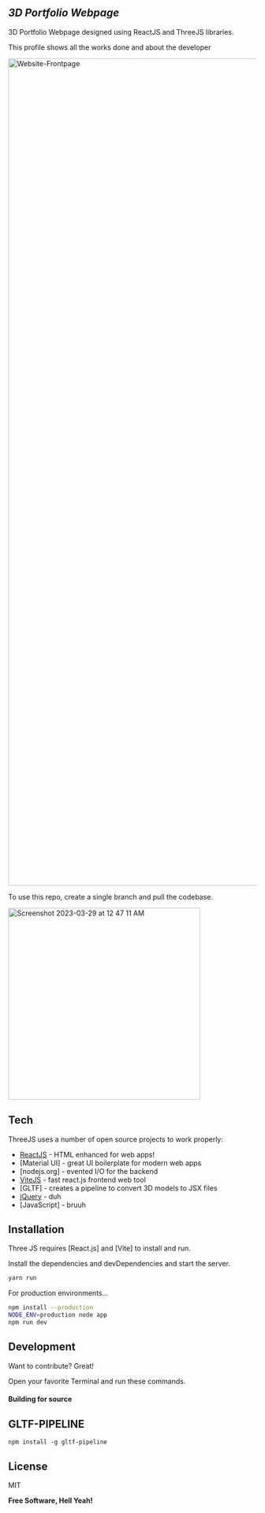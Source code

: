 ## _3D Portfolio Webpage_

3D Portfolio Webpage designed using ReactJS and ThreeJS libraries.

This profile shows all the works done and about the developer

<img width="1679" alt="Website-Frontpage" src="https://user-images.githubusercontent.com/89999449/227876195-126512e9-763c-4e88-ad9d-211204863a3c.png">

To use this repo, create a single branch and pull the codebase.

<img width="389" alt="Screenshot 2023-03-29 at 12 47 11 AM" src="https://user-images.githubusercontent.com/89999449/229302867-64b408b8-ec8c-4c90-ba77-b7ecb8fb8c93.png">


## Tech

ThreeJS uses a number of open source projects to work properly:

- [ReactJS] - HTML enhanced for web apps!
- [Material UI] - great UI boilerplate for modern web apps
- [nodejs.org] - evented I/O for the backend
- [ViteJS] - fast react.js frontend web tool
- [GLTF] - creates a pipeline to convert 3D models to JSX files
- [jQuery] - duh
- [JavaScript] - bruuh



## Installation

Three JS requires [React.js] and [Vite] to install and run.

Install the dependencies and devDependencies and start the server.

```sh
yarn run
```

For production environments...

```sh
npm install --production
NODE_ENV=production node app
npm run dev
```


## Development

Want to contribute? Great!

Open your favorite Terminal and run these commands.

#### Building for source



## GLTF-PIPELINE

```sh\
npm install -g gltf-pipeline
```

## License

MIT

**Free Software, Hell Yeah!**

[//]: # (These are reference links used in the body of this note and get stripped out when the markdown processor does its job. There is no need to format nicely because it shouldn't be seen. Thanks SO - http://stackoverflow.com/questions/4823468/store-comments-in-markdown-syntax)

   [jQuery]: <http://jquery.com>
   [ViteJS]: <https://vitejs.dev/>
   [ReactJS]: <https://react.dev/>
